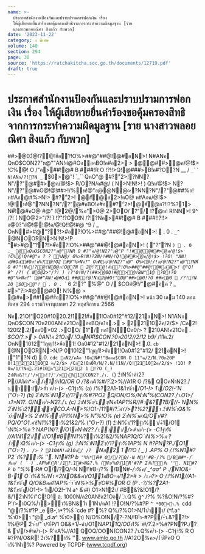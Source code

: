 ```yaml
---
name: >-
  ประกาศสำนักงานป้องกันและปราบปรามการฟอกเงิน เรื่อง
  ให้ผู้เสียหายยื่นคำร้องขอคุ้มครองสิทธิจากการกระทำความผิดมูลฐาน [ราย
  นางสาวพลอยณิศา สิงแก้ว กับพวก]
date: '2023-11-22'
category: ง พิเศษ
volume: 140
section: 294
page: 30
source: 'https://ratchakitcha.soc.go.th/documents/12719.pdf'
draft: true
---
```


# ประกาศสำนักงานป้องกันและปราบปรามการฟอกเงิน เรื่อง ให้ผู้เสียหายยื่นคำร้องขอคุ้มครองสิทธิจากการกระทำความผิดมูลฐาน [ราย นางสาวพลอยณิศา สิงแก้ว กับพวก]

##>@02ํ@!?@!#้อ?!O%>##@"##@!@#อN>! N#ANอ QหO$CON2?"ห@""AN!คํ@#OออคBO!ค#อ2> > @@##>ํ@ค/@!$> !C%@! O /"ค>##!@# B ###!R O !?!!>Q!@###>B!ค#?O?N __ / `_`` N!ANอ/?!?N _` $0>@"! `_`` QหO"@ #?"์2>!?NN?N"/?"@##>ํ@ค/@!$> R/O?N/ค#@/ ( N>N!N!>! ) Q!ค/@!$> N?N"/?"@#คO@!@!##>!/%ห!@"อ@@N@>?NN?N"/?"@##%อ!ห#Aอ@#%>N!> #?"์2>! @#ั@อ2>!คO@ ห#Aอค/@!$> !@!ห!@"?NN?N"/?"@#คBO!ค#อ#?"์2>!@#ั@อ?!!?%?1> N#็!@#คO@ #@" !@2@/%อ">0@ 2>OO/ ?"/ !?ํ@ห! R!NN>! 9^ /?! ( NO@2>"/?! ) !?"!?OO!N /?!?Nค>##!@# B ###!!?!!> อ@0?"อํ@!@!@!ค/@!Q!!@!#@ ^9 / _ OหN#>#@"??!>#้อ?!O%>##@"##@!@#อN>!  . 0 . `_^` @NOORN>N!N!>!P "#>#@"??!>#้อ?!O%>##@"##@!@#อN>! ( "?"?N ` )  . 0 . `_`_ @อQหO$CON2?"ห@"?NR O #?"ค/@!N2?"ห@"P "!#@@##>ํ@ค/@!$> !C%@!Q!#@"ค ? ? %N@/ O%>R!N!?2N/!#N/!Q!@##>ํ@ค/@!$> !?O! "AN!คํ@#Oอ#Oอ!ห%?@!O2 #@"%>Nอ?" OหNค/@!N2?"ห@" O%>ํ@!/!ค/@!N2?"ห@"?NR O #?"!Nอ!?@!NO@ห!O@?N  2ํ@!?@!#้อ?!O%>##@"##@!@#อN>! @"Q! 9^ /?! ( NO@2>"/?! ) !?"O!N/?!##>@0Q!#@>@!BN"1@ ?O!?O #@"%>Nอ?" @#"AN!คํ@#Oอ ##@!@!Nอ2@#O!"O@"##>@0!?O ##>@0  /?!?N 20 $0>@"!  . 0 . `_` 6 2!?" %@" O / $COอํ@!/"@#อค ? _ #>"?!>#@@#O! N%@ > @#ค>##!@##้อ?!O%>##@"##@!@#อN>! หน้า 30 เลม 140 ตอนพิเศษ 294 ง ราชกิจจานุเบกษา 22 พฤศจิกายน 2566

Nอ.21O!"O20#1020.2!12!#้อ1!Oล0#12"#12/21อN>! N1ANอ QหO$CON.?0ห200AN!ค21OออคBO/ค1อ.> > 221102ค/2/$> /Cล2! 120!2.2/ลอ0>02 .>OO/ 1"/ หล1N์Oล0/> ? 210AN!ค21Oอ _. $CO/?.> > 0AN!ค 21Oอ/ !OอN#็!$CON.?0ห20!2//2!12 b9/_ /11ค.2/ OหN1012"1ญญ1!>#้อ1! Oล0#12"#12/21อN>! .0. `cb` @NOORN>N/P 01012"1ญญ1!>#้อ1!Oล0#12"#12/ 21อN>! ("1"?N d) .0. `cdc ลN2/คAอ !OอN#็!"Bคคล$COR O 11"ค/2/N.?0ห20P 0!1221102 ค/2/$> /Cล2!Oล0R/N/?.N/!1N//Q!21102ค/2/$> !1O! P 0ค/1/?Nอ.21#10อ"21>212 1 !?O (_) 2ําN%ํา&?!/'/>ํา!?/'/>ํา%1(CON2?./ํา. (`) 2ําN%ําคํา2?P//A1คํา*>*ํา1ํา10ํา1Q/OR O /?&คA%#/?*.์2>%//A1R O /?& QOคNําN2?./ํา.ําํา//>#ํา ค/ํา-(> -C1ฐํา% (a) /%?2A1-1&1ํา%ํา*/O1-!> 1ํา/O2!-'N ("Oํา-?) (b) 2ําN%ําN12ํา//1?ฐํา%#?PO2 Q/ON/O%/NําN'็%(CON2?./ํา.O1>/ํา.1>N1?. O/Nค/ํา-N2?./ํา. (c) 2ําN%ํา/ํา.ํา/Nค1AP1%R//#ํา&??$%ําคํา/ (Bank Statement) (d) 2ําN%ํา/1?ฐํา%ํา/#ํา$B///- NN% 2ําN%ํา2?ําํา/CO.A-N>%*/O1-/1?#/?*.์คํา'/>?%2?ํา 2ําN%ําQ&% ํา)ําN>% 2ําN%ําํา/P1%N>% N'็%!O% (e) 2ําN%ําคําQ/Oํา/#?PQ/O"O1.คํา!N1*%?ํา%21&2/% ("Oํา-?) (f) 2ําN%ํา/1?ฐํา%ํา/+้1/O1 ําN%>%ค ? N*AP1N/?./O1คNําN2?./ํา.ําํา//>#ําค/ํา-(> -C1ฐํา% //A1N12ํา/ํา//O1#B์!N1*%?ํา%21&2/%N*AP1Q/O ําN%>%ค ? 1ําําQ%ค/ํา-(> -C1ฐํา% (g) 2ําN%ําN12ํา//1?ฐํา%1AP% N #?PN?P./O1 ("Oํา-?) `. /> ? 210AN!ค21Oอ/ /? ` Nอ2 1 !?O ( _ ) .AP% O /.!%N1#?P2 ํา%?ํา% ''. N1#?P b`` "%%*ําR# O//?Q/-N N!'#B-/?% /BN#*-/ํา%ค/ ( ` ) .AP%#ําR'/1?.์1#>N&?.% (Nํา/%Oํา1R'#?P 2ํา%?ํา% ''. N1#?P b`` "%%*ําR# O//?Q/-N N!'#B-/?% /BN#*-/ํา%ค/ _^aa^ P ./N1O&-B-1 O ํา%&%/Nํา <2NO&&คํา/O11คBO-ค/12>#$> /ํา.ค ? %ํา/1#1 N> *BN- ?&*/= #?%? 2ํา-ํา/".AP%คํา/O11คBO-ค/12>#$> O /.!%N1//A1-1&1ํา%ํา Q/O&Bคค11AP%-ํา ําN%>%ํา/O#%OR O (P .-?/%?2A1-1&1ํา%ํา*/O1-!> 1ํา/O2!-'N a^ &ํา#) O1>N12ํา/ #B&?&!O1/?&/12ําN%ํา"C!O1 a. 1000N/ล20AN!ค21Oอ/ ,ํา.Q% g^ /?% %?&O!N/?%#?P'/>ํา0Q%/ํา>ํา%BN&1ํา 1Nํา/คA1 !?O!N/?%#?P `^ *00>ํา.% `cdd "@/?%#?P _e B-,ํา*?%$์ `cde #? %? Q%/?%O1>N/1ํา/ําํา/ (^f.a^ %ํา0>ํา "@ _d.a^ %ํา0>ํา) N/O%O!N/?-?N/!B!ํา-#?P/-ํา.&??!> 1%@P 2ํา-ํา/" ํา/%์P/1 O&&+1/์-คํา/O1N*AP11Q/O0ํา1% ํา#/?*.์2>%#?PN?P./?& ํา//>#ําค/ํา-(> R'คA%//A1 QOQ/OON(CON2?./ํา.Q%ค/ํา-(> -C1ฐํา% R O #?PN/O&R!์ 2ํา%?ํา% ''. www.amlo.go.th //A12O%ค>/1ํา/์PคO O ํา%1Nํา%? Powered by TCPDF (www.tcpdf.org)
